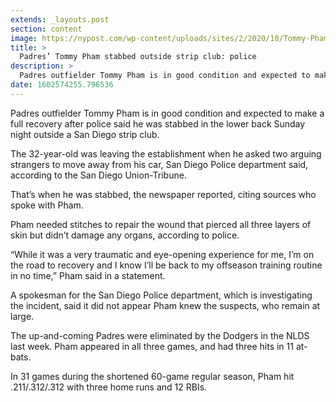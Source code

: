 ```yaml
--- 
extends: _layouts.post 
section: content 
image: https://nypost.com/wp-content/uploads/sites/2/2020/10/Tommy-Pham.jpg?quality=90&strip=all&w=1200 
title: > 
  Padres’ Tommy Pham stabbed outside strip club: police 
description: > 
  Padres outfielder Tommy Pham is in good condition and expected to make a full recovery after police said he was stabbed in the lower back Sunday night outside a San Diego strip club.The 32-year-old was leaving the establishment when he asked two arguing strangers to move away from his car, San Diego Police department said, according to the San Diego Union-Tribune.That’s when he was stabbed, the newspaper reported, citing sources who spoke with Pham.A spokesman for the San Diego Police department, which is investigating the incident, said it did not appear Pham knew the suspects, who remain at large.In 31 games during the shortened 60-game regular season, Pham hit .211/.312/.312 with three home runs and 12 RBIs. 
date: 1602574255.796536 
--- 
```

Padres outfielder Tommy Pham is in good condition and expected to make a full recovery after police said he was stabbed in the lower back Sunday night outside a San Diego strip club.

The 32-year-old was leaving the establishment when he asked two arguing strangers to move away from his car, San Diego Police department said, according to the San Diego Union-Tribune.

That’s when he was stabbed, the newspaper reported, citing sources who spoke with Pham.

Pham needed stitches to repair the wound that pierced all three layers of skin but didn’t damage any organs, according to police.

“While it was a very traumatic and eye-opening experience for me, I’m on the road to recovery and I know I’ll be back to my offseason training routine in no time,” Pham said in a statement.

A spokesman for the San Diego Police department, which is investigating the incident, said it did not appear Pham knew the suspects, who remain at large.

The up-and-coming Padres were eliminated by the Dodgers in the NLDS last week. Pham appeared in all three games, and had three hits in 11 at-bats.

In 31 games during the shortened 60-game regular season, Pham hit .211/.312/.312 with three home runs and 12 RBIs.
